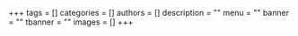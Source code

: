 +++
tags = []
categories = []
authors = []
description = ""
menu = ""
banner = ""
tbanner = ""
images = []
+++

<!--more-->
